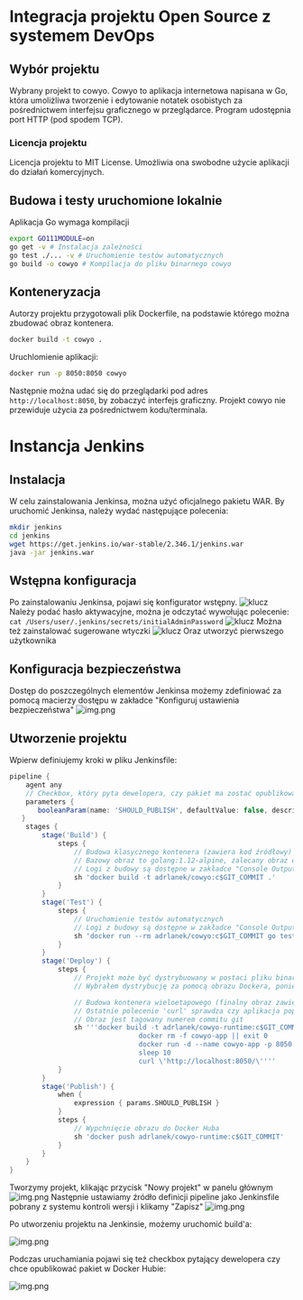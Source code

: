 # Integracja projektu Open Source z systemem DevOps

## Wybór projektu
Wybrany projekt to cowyo. Cowyo to aplikacja internetowa napisana w Go, która umoliżliwa tworzenie i edytowanie notatek osobistych za pośrednictwem interfejsu graficznego w przeglądarce. Program udostępnia port HTTP (pod spodem TCP).

### Licencja projektu
Licencja projektu to MIT License. Umożliwia ona swobodne użycie aplikacji do działań komercyjnych.

## Budowa i testy uruchomione lokalnie
Aplikacja Go wymaga kompilacji
```bash
export GO111MODULE=on
go get -v # Instalacja zależności
go test ./... -v # Uruchomienie testów automatycznych
go build -o cowyo # Kompilacja do pliku binarnego cowyo
```

## Konteneryzacja
Autorzy projektu przygotowali plik Dockerfile, na podstawie którego można zbudować obraz kontenera.
```bash
docker build -t cowyo .
```
Uruchlomienie aplikacji:
```bash
docker run -p 8050:8050 cowyo
```
Następnie można udać się do przeglądarki pod adres `http://localhost:8050`, by zobaczyć interfejs graficzny.
Projekt cowyo nie przewiduje użycia za pośrednictwem kodu/terminala.

# Instancja Jenkins
## Instalacja
W celu zainstalowania Jenkinsa, można użyć oficjalnego pakietu WAR.
By uruchomić Jenkinsa, należy wydać następujące polecenia:
```bash
mkdir jenkins
cd jenkins
wget https://get.jenkins.io/war-stable/2.346.1/jenkins.war
java -jar jenkins.war
```

## Wstępna konfiguracja
Po zainstalowaniu Jenkinsa, pojawi się konfigurator wstępny.
![klucz](screenshots/klucz.png)
Należy podać hasło aktywacyjne, można je odczytać wywołując polecenie: `cat /Users/user/.jenkins/secrets/initialAdminPassword`
![klucz](screenshots/wtyczki.png)
Można też zainstalować sugerowane wtyczki
![klucz](screenshots/uzytkownik.png)
Oraz utworzyć pierwszego użytkownika

## Konfiguracja bezpieczeństwa

Dostęp do poszczególnych elementów Jenkinsa możemy zdefiniować za pomocą macierzy dostępu w zakładce "Konfiguruj ustawienia bezpieczeństwa"
![img.png](screenshots/security.png)

## Utworzenie projektu

Wpierw definiujemy kroki w pliku Jenkinsfile:

```groovy
pipeline {
    agent any
    // Checkbox, który pyta dewelopera, czy pakiet ma zostać opublikowany w Docker Hubie.
    parameters {
       booleanParam(name: 'SHOULD_PUBLISH', defaultValue: false, description: 'Should publish?')
   }
    stages {
        stage('Build') {
            steps {
                // Budowa klasycznego kontenera (zawiera kod źródłowy)
                // Bazowy obraz to golang:1.12-alpine, zalecany obraz dla projektów w Go
                // Logi z budowy są dostępne w zakładce "Console Output" w Jenkinsie
                sh 'docker build -t adrlanek/cowyo:c$GIT_COMMIT .'
            }
        }
        stage('Test') {
            steps {
                // Uruchomienie testów automatycznych
                // Logi z budowy są dostępne w zakładce "Console Output" w Jenkinsie
                sh 'docker run --rm adrlanek/cowyo:c$GIT_COMMIT go test ./...'
            }
        }
        stage('Deploy') {
            steps {
                // Projekt może być dystrybuowany w postaci pliku binarnego jak i obrazu Dockera.
                // Wybrałem dystrybucję za pomocą obrazu Dockera, ponieważ w faktycznych środowiskach uruchomieniowych o wiele łatwiej i przewidywalniej jest dokonywać wdrożeń za pomocą ustandaryzowanych obrazów kontenerów. Pozwala to na proste wdrożenia w systemy orchestracji kontenerów (np. Kubernetes). Plik binarny jest trudniejszy do zarządzania w dużym środowisku wdrożeniowyym.

                // Budowa kontenera wieloetapowego (finalny obraz zawiera jedynie binarkę)
                // Ostatnie polecenie 'curl' sprawdza czy aplikacja poprawnie się uruchomiła
                // Obraz jest tagowany numerem commitu git
                sh '''docker build -t adrlanek/cowyo-runtime:c$GIT_COMMIT -f Dockerfile.multistage .
                                docker rm -f cowyo-app || exit 0
                                docker run -d --name cowyo-app -p 8050:8050 adrlanek/cowyo-runtime:c$GIT_COMMIT
                                sleep 10
                                curl \'http://localhost:8050/\''''
            }
        }
        stage('Publish') {
            when {
                expression { params.SHOULD_PUBLISH }
            }
            steps {
                // Wypchnięcie obrazu do Docker Huba
                sh 'docker push adrlanek/cowyo-runtime:c$GIT_COMMIT'
            }
        }
    }
}
```

Tworzymy projekt, klikając przycisk "Nowy projekt" w panelu głównym
![img.png](screenshots/projekt.png)
Następnie ustawiamy źródło definicji pipeline jako Jenkinsfile pobrany z systemu kontroli wersji i klikamy "Zapisz"
![img.png](screenshots/scm.png)


Po utworzeniu projektu na Jenkinsie, możemy uruchomić build'a:

![img.png](screenshots/run.png)

Podczas uruchamiania pojawi się też checkbox pytający dewelopera czy chce opublikować pakiet w Docker Hubie:

![img.png](screenshots/should_publish.png)